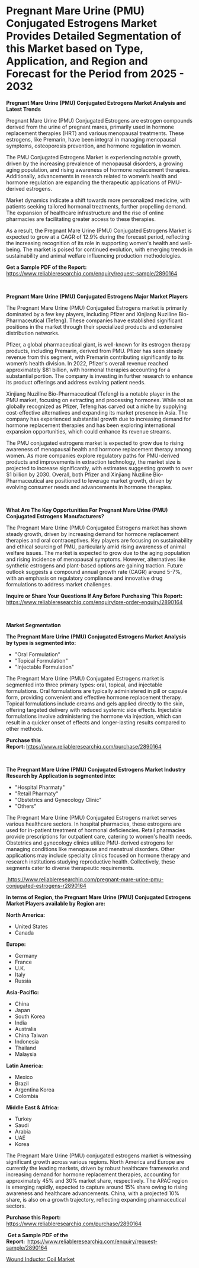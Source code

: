 <p><h1>Pregnant Mare Urine (PMU) Conjugated Estrogens Market Provides Detailed Segmentation of this Market based on Type, Application, and Region and Forecast for the Period from 2025 - 2032</h1></p><p><strong>Pregnant Mare Urine (PMU) Conjugated Estrogens Market Analysis and Latest Trends</strong></p>
<p><p>Pregnant Mare Urine (PMU) Conjugated Estrogens are estrogen compounds derived from the urine of pregnant mares, primarily used in hormone replacement therapies (HRT) and various menopausal treatments. These estrogens, like Premarin, have been integral in managing menopausal symptoms, osteoporosis prevention, and hormone regulation in women. </p><p>The PMU Conjugated Estrogens Market is experiencing notable growth, driven by the increasing prevalence of menopausal disorders, a growing aging population, and rising awareness of hormone replacement therapies. Additionally, advancements in research related to women’s health and hormone regulation are expanding the therapeutic applications of PMU-derived estrogens. </p><p>Market dynamics indicate a shift towards more personalized medicine, with patients seeking tailored hormonal treatments, further propelling demand. The expansion of healthcare infrastructure and the rise of online pharmacies are facilitating greater access to these therapies. </p><p>As a result, the Pregnant Mare Urine (PMU) Conjugated Estrogens Market is expected to grow at a CAGR of 12.9% during the forecast period, reflecting the increasing recognition of its role in supporting women's health and well-being. The market is poised for continued evolution, with emerging trends in sustainability and animal welfare influencing production methodologies.</p></p>
<p><strong>Get a Sample PDF of the Report:&nbsp;</strong> <a href="https://www.reliableresearchiq.com/enquiry/request-sample/2890164?utm_campaign=2269&utm_medium=2&utm_source=Github&utm_content=ia&utm_term=14032025&utm_id=pregnant-mare-urine-pmu-conjugated-estrogens">https://www.reliableresearchiq.com/enquiry/request-sample/2890164</a></p>
<p>&nbsp;</p>
<p><strong>Pregnant Mare Urine (PMU) Conjugated Estrogens Major Market Players</strong></p>
<p><p>The Pregnant Mare Urine (PMU) Conjugated Estrogens market is primarily dominated by a few key players, including Pfizer and Xinjiang Nuziline Bio-Pharmaceutical (Tefeng). These companies have established significant positions in the market through their specialized products and extensive distribution networks.</p><p>Pfizer, a global pharmaceutical giant, is well-known for its estrogen therapy products, including Premarin, derived from PMU. Pfizer has seen steady revenue from this segment, with Premarin contributing significantly to its women’s health division. In 2022, Pfizer's overall revenue reached approximately $81 billion, with hormonal therapies accounting for a substantial portion. The company is investing in further research to enhance its product offerings and address evolving patient needs.</p><p>Xinjiang Nuziline Bio-Pharmaceutical (Tefeng) is a notable player in the PMU market, focusing on extracting and processing hormones. While not as globally recognized as Pfizer, Tefeng has carved out a niche by supplying cost-effective alternatives and expanding its market presence in Asia. The company has experienced substantial growth due to increasing demand for hormone replacement therapies and has been exploring international expansion opportunities, which could enhance its revenue streams.</p><p>The PMU conjugated estrogens market is expected to grow due to rising awareness of menopausal health and hormone replacement therapy among women. As more companies explore regulatory paths for PMU-derived products and improvements in extraction technology, the market size is projected to increase significantly, with estimates suggesting growth to over $1 billion by 2030. Overall, both Pfizer and Xinjiang Nuziline Bio-Pharmaceutical are positioned to leverage market growth, driven by evolving consumer needs and advancements in hormone therapies.</p></p>
<p>&nbsp;</p>
<p><strong>What Are The Key Opportunities For Pregnant Mare Urine (PMU) Conjugated Estrogens Manufacturers?</strong></p>
<p><p>The Pregnant Mare Urine (PMU) Conjugated Estrogens market has shown steady growth, driven by increasing demand for hormone replacement therapies and oral contraceptives. Key players are focusing on sustainability and ethical sourcing of PMU, particularly amid rising awareness of animal welfare issues. The market is expected to grow due to the aging population and rising incidence of menopausal symptoms. However, alternatives like synthetic estrogens and plant-based options are gaining traction. Future outlook suggests a compound annual growth rate (CAGR) around 5-7%, with an emphasis on regulatory compliance and innovative drug formulations to address market challenges.</p></p>
<p><strong>Inquire or Share Your Questions If Any Before Purchasing This Report:</strong> <a href="https://www.reliableresearchiq.com/enquiry/pre-order-enquiry/2890164?utm_campaign=2269&utm_medium=2&utm_source=Github&utm_content=ia&utm_term=14032025&utm_id=pregnant-mare-urine-pmu-conjugated-estrogens">https://www.reliableresearchiq.com/enquiry/pre-order-enquiry/2890164</a></p>
<p>&nbsp;</p>
<p><strong>Market Segmentation</strong></p>
<p><strong>The Pregnant Mare Urine (PMU) Conjugated Estrogens Market Analysis by types is segmented into:</strong></p>
<p><ul><li>"Oral Formulation"</li><li>"Topical Formulation"</li><li>"Injectable Formulation"</li></ul></p>
<p><p>The Pregnant Mare Urine (PMU) Conjugated Estrogens market is segmented into three primary types: oral, topical, and injectable formulations. Oral formulations are typically administered in pill or capsule form, providing convenient and effective hormone replacement therapy. Topical formulations include creams and gels applied directly to the skin, offering targeted delivery with reduced systemic side effects. Injectable formulations involve administering the hormone via injection, which can result in a quicker onset of effects and longer-lasting results compared to other methods.</p></p>
<p><strong>Purchase this Report:&nbsp;</strong><a href="https://www.reliableresearchiq.com/purchase/2890164?utm_campaign=2269&utm_medium=2&utm_source=Github&utm_content=ia&utm_term=14032025&utm_id=pregnant-mare-urine-pmu-conjugated-estrogens">https://www.reliableresearchiq.com/purchase/2890164</a></p>
<p>&nbsp;</p>
<p><strong>The Pregnant Mare Urine (PMU) Conjugated Estrogens Market Industry Research by Application is segmented into:</strong></p>
<p><ul><li>"Hospital Pharmaty"</li><li>"Retail Pharmaty"</li><li>"Obstetrics and Gynecology Clinic"</li><li>"Others"</li></ul></p>
<p><p>The Pregnant Mare Urine (PMU) Conjugated Estrogens market serves various healthcare sectors. In hospital pharmacies, these estrogens are used for in-patient treatment of hormonal deficiencies. Retail pharmacies provide prescriptions for outpatient care, catering to women's health needs. Obstetrics and gynecology clinics utilize PMU-derived estrogens for managing conditions like menopause and menstrual disorders. Other applications may include specialty clinics focused on hormone therapy and research institutions studying reproductive health. Collectively, these segments cater to diverse therapeutic requirements.</p></p>
<p><a href="https://www.reliableresearchiq.com/pregnant-mare-urine-pmu-conjugated-estrogens-r2890164?utm_campaign=2269&utm_medium=2&utm_source=Github&utm_content=ia&utm_term=14032025&utm_id=pregnant-mare-urine-pmu-conjugated-estrogens">&nbsp;https://www.reliableresearchiq.com/pregnant-mare-urine-pmu-conjugated-estrogens-r2890164</a></p>
<p><strong>In terms of Region, the Pregnant Mare Urine (PMU) Conjugated Estrogens Market Players available by Region are:</strong></p>
<p>
    <p> <strong> North America: </strong>
        <ul>
            <li>United States</li>
            <li>Canada</li>
        </ul>
        </p> 
    <p> <strong> Europe: </strong>
        <ul>
            <li>Germany</li>
            <li>France</li>
            <li>U.K.</li>
            <li>Italy</li>
            <li>Russia</li>
        </ul>
        </p> 
    <p> <strong> Asia-Pacific: </strong>
        <ul>
            <li>China</li>
            <li>Japan</li>
            <li>South Korea</li>
            <li>India</li>
            <li>Australia</li>
            <li>China Taiwan</li>
            <li>Indonesia</li>
            <li>Thailand</li>
            <li>Malaysia</li>
        </ul>
        </p> 
    <p> <strong> Latin America: </strong>
        <ul>
            <li>Mexico</li>
            <li>Brazil</li>
            <li>Argentina Korea</li>
            <li>Colombia</li>
        </ul>
        </p> 
    <p> <strong> Middle East & Africa: </strong>
        <ul>
            <li>Turkey</li>
            <li>Saudi</li>
            <li>Arabia</li>
            <li>UAE</li>
            <li>Korea</li>
        </ul>
    </p>
    </p>
<p><p>The Pregnant Mare Urine (PMU) conjugated estrogens market is witnessing significant growth across various regions. North America and Europe are currently the leading markets, driven by robust healthcare frameworks and increasing demand for hormone replacement therapies, accounting for approximately 45% and 30% market share, respectively. The APAC region is emerging rapidly, expected to capture around 15% share owing to rising awareness and healthcare advancements. China, with a projected 10% share, is also on a growth trajectory, reflecting expanding pharmaceutical sectors.</p></p>
<p><strong>Purchase this Report: </strong><a href="https://www.reliableresearchiq.com/purchase/2890164?utm_campaign=2269&utm_medium=2&utm_source=Github&utm_content=ia&utm_term=14032025&utm_id=pregnant-mare-urine-pmu-conjugated-estrogens">https://www.reliableresearchiq.com/purchase/2890164</a></p>
<p>&nbsp;<strong>Get a Sample PDF of the Report:&nbsp;&nbsp;</strong><a href="https://www.reliableresearchiq.com/enquiry/request-sample/2890164?utm_campaign=2269&utm_medium=2&utm_source=Github&utm_content=ia&utm_term=14032025&utm_id=pregnant-mare-urine-pmu-conjugated-estrogens">https://www.reliableresearchiq.com/enquiry/request-sample/2890164</a></p>
<p><strong></strong></p>
<p><p><a href="https://github.com/juniordelafrance/Market-Research-Report-List-5/blob/main/wound-inductor-coil-market.md?utm_campaign=2269&utm_medium=2&utm_source=Github&utm_content=ia&utm_term=14032025&utm_id=pregnant-mare-urine-pmu-conjugated-estrogens">Wound Inductor Coil Market</a></p></p>